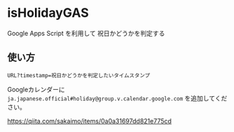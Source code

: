 # isHolidayGAS

Google Apps Script を利用して 祝日かどうかを判定する

## 使い方

`URL?timestamp=祝日かどうかを判定したいタイムスタンプ`

Googleカレンダーに `ja.japanese.official#holiday@group.v.calendar.google.com` を追加してください。

<https://qiita.com/sakaimo/items/0a0a31697dd821e775cd>
